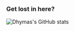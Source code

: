### Get lost in here?

![Dhymas's GitHub stats](https://github-readme-stats.vercel.app/api?username=dhymasriyanto)
